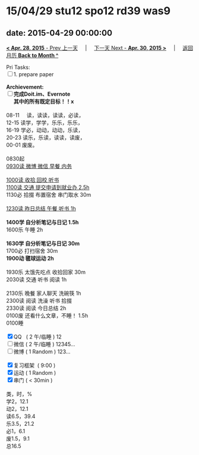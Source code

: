 # 15/04/29 stu12 spo12 rd39 was9

date: 2015-04-29 00:00:00
---
[**< Apr. 28, 2015** - Prev 上一天](/lifelogs/2015/04/d28.html) &nbsp; &nbsp; | &nbsp; &nbsp; [下一天 Next - **Apr. 30, 2015 >**](/lifelogs/2015/04/d30.html) &nbsp; &nbsp; |  &nbsp; &nbsp; [返回月历 **Back to Month ^**](/lifelogs/2015/04/index.html)
<br/><div>Pri Tasks:</div>	<div><input type="checkbox" />1. prepare paper</div>	<div><br/></div>	<div><strong>Archievement:</strong></div>	<div><strong><input type="checkbox" /></strong><strong>完成Doit.im、</strong><strong>Evernote</strong></div>	<div><strong>      其中的</strong><strong>所有</strong><strong>既定目标！！x</strong></div>	<div><br/></div>	<div>08-11     读，读读，读读，必读，</div>	<div>12-15 读学，学学，乐乐，乐乐，</div>	<div>16-19 学必，动动，动动，乐读，</div>	<div>20-23 读乐，乐读，读读，读废，</div>	<div>00-01 废废。</div>	<div><br/></div>	<div>0830起</div>	<div><u>0930读 微博 微信 早餐 内务</u></div>	<div><br/></div>	<div><u>1000读 收拾 回校 听书</u></div>	<div><u>1100读 交通 提交申请到就业办 2.5h</u></div>	<div>1130必 拾掇 布置宿舍 串门取水 30m</div>	<div><br/></div>	<div><u>1230读 昨日总结 午餐 听书 1h</u></div>	<div><br/></div>	<div><strong>1400学 </strong><strong>自分析笔记与日记 1.5h</strong></div>	<div>1600乐 午睡 2h</div>	<div><br/></div>	<div><strong>1630学 </strong><strong>自分析笔记与日记</strong><strong> 30m</strong></div>	<div>1700必 打扫宿舍 30m</div>	<div><strong>1900动 毽球运动 2h</strong></div>	<div><br/></div>	<div>1930乐 太饿先吃点 收拾回家 30m</div>	<div>2030读 交通 听书 阅读 1h</div>	<div><br/></div>	<div>2130乐 晚餐 家人聊天 洗碗筷 1h</div>	<div>2300读 阅读 洗澡 听书 拾掇</div>	<div>2330读 阅读 今日总结 2h</div>	<div>0100废 还看什么文章，不睡！ 1.5h</div>	<div>0100睡</div>	<div><br/></div>	<div><input type="checkbox" checked="true" />QQ   ( 2 午/临睡 ) 12</div>	<div><input type="checkbox" />微信 ( 2 午/临睡 ) 12345…</div>	<div><input type="checkbox" />微博 ( 1 Random ) 123…</div>	<div><br/></div>	<div><input type="checkbox" checked="true" />复习框架  ( 9:00 )</div>	<div><input type="checkbox" checked="true" />运动 ( 1 Random )</div>	<div><input type="checkbox" checked="true" />串门 ( < 30min )</div>	<div><br/></div>	<div>类，时，%</div>	<div>学2，12.1</div>	<div>动2，12.1</div>	<div>读6.5，39.4</div>	<div>乐3.5，21.2</div>	<div>必1，6.1</div>	<div>废1.5，9.1</div>	<div>总16.5</div>
